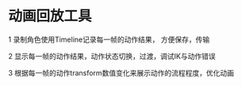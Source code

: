 # 动画回放工具

1 录制角色使用Timeline记录每一帧的动作结果， 方便保存，传输

2 显示每一帧的动作结果，动作状态切换，过渡，调试IK与动作错误

3 根据每一帧的动作transform数值变化来展示动作的流程程度，优化动画

